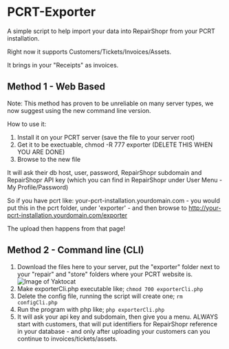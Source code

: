 PCRT-Exporter
=============

A simple script to help import your data into RepairShopr from your PCRT installation.

Right now it supports Customers/Tickets/Invoices/Assets.

It brings in your "Receipts" as invoices.

## Method 1 - Web Based 

Note: This method has proven to be unreliable on many server types, we now suggest using the new command line version.


How to use it:

1. Install it on your PCRT server (save the file to your server root)
2. Get it to be exectuable, chmod -R 777 exporter (DELETE THIS WHEN YOU ARE DONE)
3. Browse to the new file

It will ask their db host, user, password, RepairShopr subdomain and RepairShopr API key (which you can find in RepairShopr under User Menu - My Profile/Password)

So if you have pcrt like: your-pcrt-installation.yourdomain.com - you would put this in the pcrt folder, under 'exporter' - and then browse to http://your-pcrt-installation.yourdomain.com/exporter 

The upload then happens from that page!

## Method 2 - Command line (CLI)

1. Download the files here to your server, put the "exporter" folder next to your "repair" and "store" folders where your PCRT website is.
![Image of Yaktocat](http://i.imgur.com/9J0LcNK.png)
2. Make exporterCli.php executable like; ```chmod 700 exporterCli.php```
3. Delete the config file, running the script will create one; ```rm configCli.php```
4. Run the program with php like; ```php exporterCli.php```
5. It will ask your api key and subdomain, then give you a menu. ALWAYS start with customers, that will put identifiers for RepairShopr reference in your database - and only after uploading your customers can you continue to invoices/tickets/assets.
